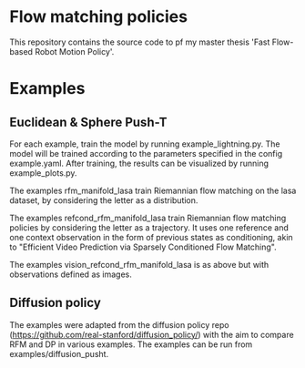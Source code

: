 # Flow matching policies

This repository contains the source code to pf my master thesis 'Fast Flow-based Robot Motion Policy'.



# Examples
## Euclidean & Sphere Push-T

For each example, train the model by running example_lightning.py. 
The model will be trained according to the parameters specified in the config example.yaml.
After training, the results can be visualized by running example_plots.py. 

The examples rfm_manifold_lasa train Riemannian flow matching on the lasa dataset, by considering the letter as a distribution.

The examples refcond_rfm_manifold_lasa train Riemannian flow matching policies by considering the letter as a trajectory. 
It uses one reference and one context observation in the form of previous states as conditioning, akin to "Efficient Video Prediction via Sparsely Conditioned Flow Matching".

The examples vision_refcond_rfm_manifold_lasa is as above but with observations defined as images.

## Diffusion policy

The examples were adapted from the diffusion policy repo (https://github.com/real-stanford/diffusion_policy/) with the aim to compare RFM and DP in various examples.
The examples can be run from examples/diffusion_pusht.
